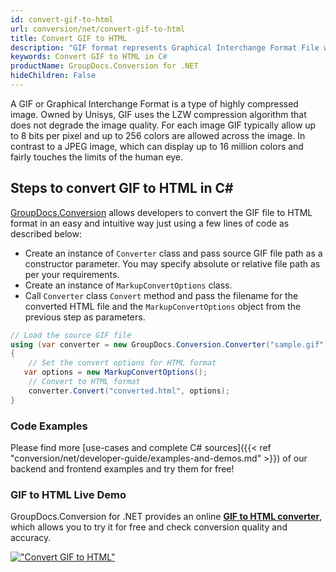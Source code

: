```yaml
---
id: convert-gif-to-html
url: conversion/net/convert-gif-to-html
title: Convert GIF to HTML
description: "GIF format represents Graphical Interchange Format File with .gif extension. Learn how to convert GIF to HTML file programmatically in C# language using GroupDocs.Conversion for .NET library."
keywords: Convert GIF to HTML in C#
productName: GroupDocs.Conversion for .NET
hideChildren: False
---
```


A GIF or Graphical Interchange Format is a type of highly compressed image. Owned by Unisys, GIF uses the LZW compression algorithm that does not degrade the image quality. For each image GIF typically allow up to 8 bits per pixel and up to 256 colors are allowed across the image. In contrast to a JPEG image, which can display up to 16 million colors and fairly touches the limits of the human eye.

## Steps to convert GIF to HTML in C#

[GroupDocs.Conversion](https://products.groupdocs.com/conversion/net) allows developers to convert the GIF file to HTML format in an easy and intuitive way just using a few lines of code as described below:

* Create an instance of `Converter` class and pass source GIF file path as a constructor parameter. You may specify absolute or relative file path as per your requirements. 
* Create an instance of `MarkupConvertOptions` class.
* Call `Converter` class `Convert` method and pass the filename for the converted HTML file and the `MarkupConvertOptions` object from the previous step as parameters.

```csharp
// Load the source GIF file
using (var converter = new GroupDocs.Conversion.Converter("sample.gif"))
{
    // Set the convert options for HTML format
   var options = new MarkupConvertOptions();
    // Convert to HTML format
    converter.Convert("converted.html", options);
}
```

### Code Examples

Please find more [use-cases and complete C# sources]({{< ref "conversion/net/developer-guide/examples-and-demos.md" >}}) of our backend and frontend examples and try them for free!

### GIF to HTML Live Demo

GroupDocs.Conversion for .NET provides an online [**GIF to HTML converter**](https://products.groupdocs.app/conversion/gif-to-html), which allows you to try it for free and check conversion quality and accuracy.

[!["Convert GIF to HTML"](conversion/net/images/convert-to-html/convert-gif-to-html.png)](https://products.groupdocs.app/conversion/gif-to-html)